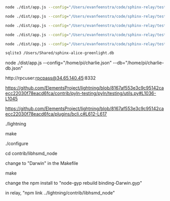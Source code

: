 ```sh

node ./dist/app.js --config="/Users/evanfeenstra/code/sphinx-relay/testing/greenlight/alice.json" --db="/Users/evanfeenstra/code/sphinx-relay/testing/greenlight/alice-db.json"

node ./dist/app.js --config="/Users/evanfeenstra/code/sphinx-relay/testing/greenlight/bob.json" --db="/Users/evanfeenstra/code/sphinx-relay/testing/greenlight/bob-db.json"

node ./dist/app.js --config="/Users/evanfeenstra/code/sphinx-relay/testing/greenlight/charlie.json" --db="/Users/evanfeenstra/code/sphinx-relay/testing/greenlight/charlie-db.json"

node ./dist/app.js --config="/Users/evanfeenstra/code/sphinx-relay/testing/greenlight/orange.json" --db="/Users/evanfeenstra/code/sphinx-relay/testing/greenlight/orange-db.json"

node ./dist/app.js --config="/Users/evanfeenstra/code/sphinx-relay/testing/greenlight/new.json" --db="/Users/evanfeenstra/code/sphinx-relay/testing/greenlight/new-db.json"

sqlite3 /Users/Shared/sphinx-alice-greenlight.db

```

node ./dist/app.js --config="/home/pi/charlie.json" --db="/home/pi/charlie-db.json"

http://rpcuser:rpcpass@34.65.140.45:8332

https://github.com/ElementsProject/lightning/blob/8167af553e3c9c95142caecc22030f78eacd6fca/contrib/pyln-testing/pyln/testing/utils.py#L1036-L1045

https://github.com/ElementsProject/lightning/blob/8167af553e3c9c95142caecc22030f78eacd6fca/plugins/bcli.c#L612-L617

./lightning

make

./configure

cd contrib/libhsmd_node

change to "Darwin" in the Makefile

make

change the npm install to "node-gyp rebuild binding-Darwin.gyp"

in relay, "npm link ../lightning/contrib/libhsmd_node"
